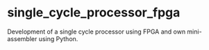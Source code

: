 # single_cycle_processor_fpga
Development of a single cycle processor using FPGA and own mini-assembler using Python.
